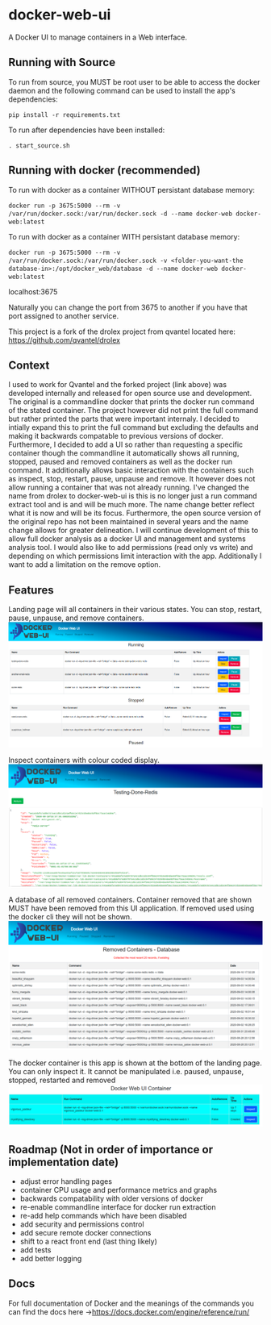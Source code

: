# docker-web-ui

A Docker UI to manage containers in a Web interface.
## Running with Source

To run from source, you MUST be root user to be able to access the docker daemon and the following command can be used to install the app's dependencies:

```shell
pip install -r requirements.txt
```  
To run after dependencies have been installed:

```shell
. start_source.sh
```

## Running with docker (recommended)

To run with docker as a container WITHOUT persistant database memory:

```shell
docker run -p 3675:5000 --rm -v /var/run/docker.sock:/var/run/docker.sock -d --name docker-web docker-web:latest 
```

To run with docker as a container WITH persistant database memory:

```shell
docker run -p 3675:5000 --rm -v /var/run/docker.sock:/var/run/docker.sock -v <folder-you-want-the database-in>:/opt/docker_web/database -d --name docker-web docker-web:latest 
```

localhost:3675

Naturally you can change the port from 3675 to another if you have that port assigned to another service.


This project is a fork of the drolex project from qvantel located here: https://github.com/qvantel/drolex  

## Context
I used to work for Qvantel and the forked project (link above) was developed internally and released for open source use and development. The original is a commandline docker that prints the docker run command of the stated container. The project however did not print the full command but rather printed the parts that were important internaly. I decided to intially expand this to print the full command but excluding the defaults and making it backwards compatable to previous versions of docker. Furthermore, I decided to add a UI so rather than requesting  a specific container though the commandline it automatically shows all running, stopped, paused  and removed containers as well as the docker run command. It additionally allows basic interaction with the containers such as inspect, stop, restart, pause, unpause and remove. It however does not allow running a container that was not already running.
I've changed the name from drolex to docker-web-ui is this is no longer just a run command extract tool and is and will be much more. The name change better reflect what it is now and will be its focus. Furthermore, the open source version of the original repo has not been maintained in several years and the name change allows for greater delineation.
I will continue development of this to allow full docker analysis as a docker UI and management and systems analysis tool. I would also like to add permissions (read only vs write) and depending on which permissions limit interaction with the app. Additionally I want to add a limitation on the remove option.

## Features
 
Landing page will all containers in their various states. You can stop, restart, pause, unpause, and remove containers.
![The landing page](/docs/images/index.png)

Inspect containers with colour coded display.
![The inspect of a container](/docs/images/inspect.png)

A database of all removed containers. Container removed that are shown MUST have been removed from this UI application. If removed used using the docker cli they will not be shown.
![A list of the removed containers from this UI](/docs/images/removed.png)

The docker container is this app is shown at the bottom of the landing page. You can only inspect it. It cannot be manipulated i.e. paused, unpause, stopped, restarted and removed
![The Docker Web container in the UI](/docs/images/docker_container.png)

## Roadmap (Not in order of importance or implementation date)
- adjust error handling pages 
- container CPU usage and performance metrics and graphs
- backwards compatability with older versions of docker
- re-enable commandline interface for docker run extraction
- re-add help commands which have been disabled
- add security and permissions control
- add secure remote docker connections
- shift to a react front end (last thing likely) 
- add tests
- add better logging

## Docs
For full documentation of Docker and the meanings of the commands you can find the docs here ->https://docs.docker.com/engine/reference/run/